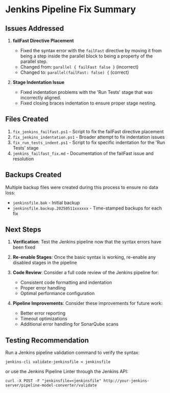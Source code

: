 # Jenkins Pipeline Fix Summary

## Issues Addressed

1. **failFast Directive Placement**
   - Fixed the syntax error with the `failFast` directive by moving it from being a step inside the parallel block to being a property of the parallel step.
   - Changed from: `parallel { failFast false }` (incorrect)
   - Changed to: `parallel(failFast: false) {` (correct)

2. **Stage Indentation Issue**
   - Fixed indentation problems with the 'Run Tests' stage that was incorrectly aligned.
   - Fixed closing braces indentation to ensure proper stage nesting.

## Files Created

1. `fix_jenkins_failfast.ps1` - Script to fix the failFast directive placement
2. `fix_jenkins_indentation.ps1` - Broader attempt to fix indentation issues 
3. `fix_run_tests_indent.ps1` - Script to fix specific indentation for the 'Run Tests' stage
4. `jenkins_failfast_fix.md` - Documentation of the failFast issue and resolution

## Backups Created

Multiple backup files were created during this process to ensure no data loss:
- `jenkinsfile.bak` - Initial backup
- `jenkinsfile.backup.20250511xxxxxx` - Time-stamped backups for each fix

## Next Steps

1. **Verification**: Test the Jenkins pipeline now that the syntax errors have been fixed
2. **Re-enable Stages**: Once the basic syntax is working, re-enable any disabled stages in the pipeline
3. **Code Review**: Consider a full code review of the Jenkins pipeline for:
   - Consistent code formatting and indentation
   - Proper error handling
   - Optimal performance configuration
   
4. **Pipeline Improvements**: Consider these improvements for future work:
   - Better error reporting
   - Timeout optimizations
   - Additional error handling for SonarQube scans

## Testing Recommendation

Run a Jenkins pipeline validation command to verify the syntax:
```
jenkins-cli validate-jenkinsfile < jenkinsfile
```

or use the Jenkins Pipeline Linter through the Jenkins API:
```
curl -X POST -F "jenkinsfile=<jenkinsfile" http://your-jenkins-server/pipeline-model-converter/validate
```
